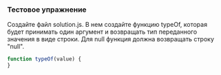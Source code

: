 ### Тестовое упражнение

Создайте файл solution.js. В нем создайте функцию typeOf, которая будет принимать один аргумент и возвращать тип переданного значения в виде строки.
Для null функция должна возвращать строку "null".

```javascript
function typeOf(value) {
}
```
